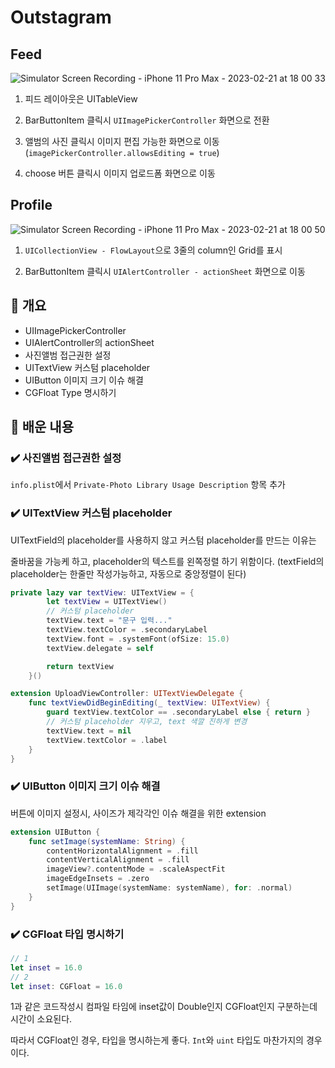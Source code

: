 # Outstagram

## Feed
![Simulator Screen Recording - iPhone 11 Pro Max - 2023-02-21 at 18 00 33](https://user-images.githubusercontent.com/42196410/220310303-e81e03ac-0d2a-4fd8-9b8c-1de0d6145ae2.gif)

1) 피드 레이아웃은 UITableView 

2) BarButtonItem 클릭시 `UIImagePickerController` 화면으로 전환

3) 앨범의 사진 클릭시 이미지 편집 가능한 화면으로 이동 (`imagePickerController.allowsEditing = true`)

4) choose 버튼 클릭시 이미지 업로드폼 화면으로 이동

## Profile
![Simulator Screen Recording - iPhone 11 Pro Max - 2023-02-21 at 18 00 50](https://user-images.githubusercontent.com/42196410/220310327-9d09f06e-c4ea-41f4-af42-50a66596fd6a.gif)

1) `UICollectionView - FlowLayout`으로 3줄의 column인 Grid를 표시

2) BarButtonItem 클릭시 `UIAlertController - actionSheet` 화면으로 이동

## 🧩 개요
- UIImagePickerController
- UIAlertController의 actionSheet
- 사진앨범 접근권한 설정
- UITextView 커스텀 placeholder
- UIButton 이미지 크기 이슈 해결
- CGFloat Type 명시하기

## 🤔 배운 내용

### ✔️ 사진앨범 접근권한 설정

`info.plist`에서 `Private-Photo Library Usage Description` 항목 추가

### ✔️ UITextView 커스텀 placeholder

UITextField의 placeholder를 사용하지 않고 커스텀 placeholder를 만드는 이유는 

줄바꿈을 가능케 하고, placeholder의 텍스트를 왼쪽정렬 하기 위함이다. (textField의 placeholder는 한줄만 작성가능하고, 자동으로 중앙정렬이 된다)

```swift
private lazy var textView: UITextView = {
        let textView = UITextView()
        // 커스텀 placeholder
        textView.text = "문구 입력..."
        textView.textColor = .secondaryLabel
        textView.font = .systemFont(ofSize: 15.0)
        textView.delegate = self

        return textView
    }()

extension UploadViewController: UITextViewDelegate {
    func textViewDidBeginEditing(_ textView: UITextView) {
        guard textView.textColor == .secondaryLabel else { return }
        // 커스텀 placeholder 지우고, text 색깔 진하게 변경
        textView.text = nil
        textView.textColor = .label
    }
}

```

### ✔️ UIButton 이미지 크기 이슈 해결

버튼에 이미지 설정시, 사이즈가 제각각인 이슈 해결을 위한 extension

```swift
extension UIButton {
    func setImage(systemName: String) {
        contentHorizontalAlignment = .fill
        contentVerticalAlignment = .fill
        imageView?.contentMode = .scaleAspectFit
        imageEdgeInsets = .zero
        setImage(UIImage(systemName: systemName), for: .normal)
    }
}
```

### ✔️ CGFloat 타입 명시하기

```swift
// 1
let inset = 16.0
// 2
let inset: CGFloat = 16.0
```

1과 같은 코드작성시 컴파일 타임에 inset값이 Double인지 CGFloat인지 구분하는데 시간이 소요된다.

따라서 CGFloat인 경우, 타입을 명시하는게 좋다. `Int`와 `uint` 타입도 마찬가지의 경우이다.

